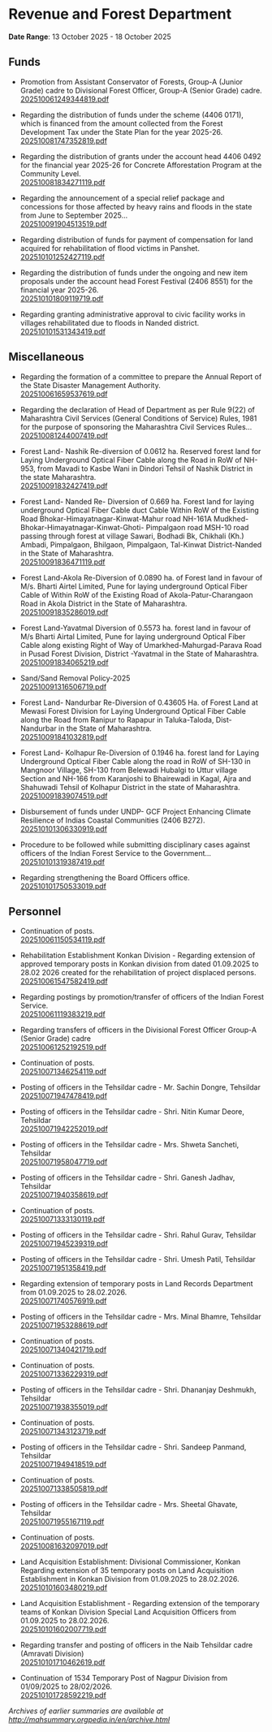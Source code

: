 # Revenue and Forest Department

**Date Range**: 13 October 2025 - 18 October 2025


## Funds
- Promotion from Assistant Conservator of Forests, Group-A (Junior Grade) cadre to Divisional Forest Officer, Group-A (Senior Grade) cadre.\
  [202510061249344819.pdf](https://gr.maharashtra.gov.in/Site/Upload/Government%20Resolutions/English/202510061249344819.pdf)

- Regarding the distribution of funds under the scheme (4406 0171), which is financed from the amount collected from the Forest Development Tax under the State Plan for the year 2025-26.\
  [202510081747352819.pdf](https://gr.maharashtra.gov.in/Site/Upload/Government%20Resolutions/English/202510081747352819.pdf)

- Regarding the distribution of grants under the account head 4406 0492 for the financial year 2025-26 for Concrete Afforestation Program at the Community Level.\
  [202510081834271119.pdf](https://gr.maharashtra.gov.in/Site/Upload/Government%20Resolutions/English/202510081834271119.pdf)

- Regarding the announcement of a special relief package and concessions for those affected by heavy rains and floods in the state from June to September 2025...\
  [202510091904513519.pdf](https://gr.maharashtra.gov.in/Site/Upload/Government%20Resolutions/English/202510091904513519.pdf)

- Regarding distribution of funds for payment of compensation for land acquired for rehabilitation of flood victims in Panshet.\
  [202510101252427119.pdf](https://gr.maharashtra.gov.in/Site/Upload/Government%20Resolutions/English/202510101252427119.pdf)

- Regarding the distribution of funds under the ongoing and new item proposals under the account head Forest Festival (2406 8551) for the financial year 2025-26.\
  [202510101809119719.pdf](https://gr.maharashtra.gov.in/Site/Upload/Government%20Resolutions/English/202510101809119719.pdf)

- Regarding granting administrative approval to civic facility works in villages rehabilitated due to floods in Nanded district.\
  [202510101531343419.pdf](https://gr.maharashtra.gov.in/Site/Upload/Government%20Resolutions/English/202510101531343419.pdf)

## Miscellaneous
- Regarding the formation of a committee to prepare the Annual Report of the State Disaster Management Authority.\
  [202510061659537619.pdf](https://gr.maharashtra.gov.in/Site/Upload/Government%20Resolutions/English/202510061659537619.pdf)

- Regarding the declaration of Head of Department as per Rule 9(22) of Maharashtra Civil Services (General Conditions of Service) Rules, 1981 for the purpose of sponsoring the Maharashtra Civil Services Rules...\
  [202510081244007419.pdf](https://gr.maharashtra.gov.in/Site/Upload/Government%20Resolutions/English/202510081244007419.pdf)

- Forest Land- Nashik Re-diversion of 0.0612 ha. Reserved forest land for Laying Underground Optical Fiber Cable along the Road in RoW of NH-953, from Mavadi to Kasbe Wani in Dindori Tehsil  of Nashik District in the state Maharashtra.\
  [202510091832427419.pdf](https://gr.maharashtra.gov.in/Site/Upload/Government%20Resolutions/English/202510091832427419.pdf)

- Forest Land- Nanded Re- Diversion of 0.669 ha. Forest land for laying underground Optical Fiber Cable duct  Cable Within RoW of the Existing Road Bhokar-Himayatnagar-Kinwat-Mahur road NH-161A  Mudkhed-Bhokar-Himayatnagar-Kinwat-Ghoti-  Pimpalgaon road MSH-10 road passing through forest at village Sawari, Bodhadi Bk, Chikhali (Kh.) Ambadi, Pimpalgaon, Bhilgaon, Pimpalgaon, Tal-Kinwat District-Nanded in the State of Maharashtra.\
  [202510091836471119.pdf](https://gr.maharashtra.gov.in/Site/Upload/Government%20Resolutions/English/202510091836471119.pdf)

- Forest Land-Akola Re-Diversion of 0.0890 ha. of Forest land in favour of M/s. Bharti Airtel Limited, Pune for laying underground Optical Fiber Cable of Within RoW of the Existing Road of Akola-Patur-Charangaon  Road in Akola District in the State of Maharashtra.\
  [202510091835286019.pdf](https://gr.maharashtra.gov.in/Site/Upload/Government%20Resolutions/English/202510091835286019.pdf)

- Forest Land-Yavatmal Diversion of 0.5573 ha. forest land in favour of M/s Bharti Airtal Limited, Pune for laying underground Optical Fiber Cable along existing Right of Way of Umarkhed-Mahurgad-Parava Road in Pusad Forest Division, District -Yavatmal in the State of Maharashtra.\
  [202510091834065219.pdf](https://gr.maharashtra.gov.in/Site/Upload/Government%20Resolutions/English/202510091834065219.pdf)

- Sand/Sand Removal Policy-2025\
  [202510091316506719.pdf](https://gr.maharashtra.gov.in/Site/Upload/Government%20Resolutions/English/202510091316506719.pdf)

- Forest Land- Nandurbar Re-Diversion of 0.43605 Ha. of Forest Land at Mewasi Forest Division for Laying Underground Optical Fiber Cable along the Road from Ranipur to Rapapur in Taluka-Taloda, Dist-Nandurbar in the State of Maharashtra.\
  [202510091841032819.pdf](https://gr.maharashtra.gov.in/Site/Upload/Government%20Resolutions/English/202510091841032819.pdf)

- Forest Land- Kolhapur Re-Diversion of 0.1946 ha. forest land for Laying Underground Optical Fiber Cable along the road in RoW of SH-130 in Mangnoor Village, SH-130 from Belewadi Hubalgi to Uttur village Section and  NH-166 from Karanjoshi to Bhairewadi in Kagal, Ajra and Shahuwadi Tehsil of Kolhapur District in the state of Maharashtra.\
  [202510091839074519.pdf](https://gr.maharashtra.gov.in/Site/Upload/Government%20Resolutions/English/202510091839074519.pdf)

- Disbursement of funds under UNDP- GCF Project Enhancing Climate Resilience of Indias Coastal Communities (2406 B272).\
  [202510101306330919.pdf](https://gr.maharashtra.gov.in/Site/Upload/Government%20Resolutions/English/202510101306330919.pdf)

- Procedure to be followed while submitting disciplinary cases against officers of the Indian Forest Service to the Government...\
  [202510101319387419.pdf](https://gr.maharashtra.gov.in/Site/Upload/Government%20Resolutions/English/202510101319387419.pdf)

- Regarding strengthening the Board Officers office.\
  [202510101750533019.pdf](https://gr.maharashtra.gov.in/Site/Upload/Government%20Resolutions/English/202510101750533019.pdf)

## Personnel
- Continuation of posts.\
  [202510061150534119.pdf](https://gr.maharashtra.gov.in/Site/Upload/Government%20Resolutions/English/202510061150534119.pdf)

- Rehabilitation Establishment Konkan Division - Regarding extension of approved temporary posts in Konkan division from dated 01.09.2025 to 28.02 2026 created for the rehabilitation of project displaced persons.\
  [202510061547582419.pdf](https://gr.maharashtra.gov.in/Site/Upload/Government%20Resolutions/English/202510061547582419.pdf)

- Regarding postings by promotion/transfer of officers of the Indian Forest Service.\
  [202510061119383219.pdf](https://gr.maharashtra.gov.in/Site/Upload/Government%20Resolutions/English/202510061119383219.pdf)

- Regarding transfers of officers in the Divisional Forest Officer Group-A (Senior Grade) cadre\
  [202510061252192519.pdf](https://gr.maharashtra.gov.in/Site/Upload/Government%20Resolutions/English/202510061252192519.pdf)

- Continuation of posts.\
  [202510071346254119.pdf](https://gr.maharashtra.gov.in/Site/Upload/Government%20Resolutions/English/202510071346254119.pdf)

- Posting of officers in the Tehsildar cadre - Mr. Sachin Dongre, Tehsildar\
  [202510071947478419.pdf](https://gr.maharashtra.gov.in/Site/Upload/Government%20Resolutions/English/202510071947478419.pdf)

- Posting of officers in the Tehsildar cadre - Shri. Nitin Kumar Deore, Tehsildar\
  [202510071942252019.pdf](https://gr.maharashtra.gov.in/Site/Upload/Government%20Resolutions/English/202510071942252019.pdf)

- Posting of officers in the Tehsildar cadre - Mrs. Shweta Sancheti, Tehsildar\
  [202510071958047719.pdf](https://gr.maharashtra.gov.in/Site/Upload/Government%20Resolutions/English/202510071958047719.pdf)

- Posting of officers in the Tehsildar cadre - Shri. Ganesh Jadhav, Tehsildar\
  [202510071940358619.pdf](https://gr.maharashtra.gov.in/Site/Upload/Government%20Resolutions/English/202510071940358619.pdf)

- Continuation of posts.\
  [202510071333130119.pdf](https://gr.maharashtra.gov.in/Site/Upload/Government%20Resolutions/English/202510071333130119.pdf)

- Posting of officers in the Tehsildar cadre - Shri. Rahul Gurav, Tehsildar\
  [202510071945239319.pdf](https://gr.maharashtra.gov.in/Site/Upload/Government%20Resolutions/English/202510071945239319.pdf)

- Posting of officers in the Tehsildar cadre - Shri. Umesh Patil, Tehsildar\
  [202510071951358419.pdf](https://gr.maharashtra.gov.in/Site/Upload/Government%20Resolutions/English/202510071951358419.pdf)

- Regarding extension of temporary posts in Land Records Department  from 01.09.2025 to 28.02.2026.\
  [202510071740576919.pdf](https://gr.maharashtra.gov.in/Site/Upload/Government%20Resolutions/English/202510071740576919.pdf)

- Posting of officers in the Tehsildar cadre - Mrs. Minal Bhamre, Tehsildar\
  [202510071953288619.pdf](https://gr.maharashtra.gov.in/Site/Upload/Government%20Resolutions/English/202510071953288619.pdf)

- Continuation of posts.\
  [202510071340421719.pdf](https://gr.maharashtra.gov.in/Site/Upload/Government%20Resolutions/English/202510071340421719.pdf)

- Continuation of posts.\
  [202510071336229319.pdf](https://gr.maharashtra.gov.in/Site/Upload/Government%20Resolutions/English/202510071336229319.pdf)

- Posting of officers in the Tehsildar cadre - Shri. Dhananjay Deshmukh, Tehsildar\
  [202510071938355019.pdf](https://gr.maharashtra.gov.in/Site/Upload/Government%20Resolutions/English/202510071938355019.pdf)

- Continuation of posts.\
  [202510071343123719.pdf](https://gr.maharashtra.gov.in/Site/Upload/Government%20Resolutions/English/202510071343123719.pdf)

- Posting of officers in the Tehsildar cadre - Shri. Sandeep Panmand, Tehsildar\
  [202510071949418519.pdf](https://gr.maharashtra.gov.in/Site/Upload/Government%20Resolutions/English/202510071949418519.pdf)

- Continuation of posts.\
  [202510071338505819.pdf](https://gr.maharashtra.gov.in/Site/Upload/Government%20Resolutions/English/202510071338505819.pdf)

- Posting of officers in the Tehsildar cadre - Mrs. Sheetal Ghavate, Tehsildar\
  [202510071955167119.pdf](https://gr.maharashtra.gov.in/Site/Upload/Government%20Resolutions/English/202510071955167119.pdf)

- Continuation of posts.\
  [202510081632097019.pdf](https://gr.maharashtra.gov.in/Site/Upload/Government%20Resolutions/English/202510081632097019.pdf)

- Land Acquisition Establishment: Divisional Commissioner, Konkan Regarding extension of 35 temporary posts on Land Acquisition Establishment in Konkan Division from 01.09.2025 to 28.02.2026.\
  [202510101603480219.pdf](https://gr.maharashtra.gov.in/Site/Upload/Government%20Resolutions/English/202510101603480219.pdf)

- Land Acquisition Establishment - Regarding extension of the temporary teams of Konkan Division Special Land Acquisition Officers from 01.09.2025 to 28.02.2026.\
  [202510101602007719.pdf](https://gr.maharashtra.gov.in/Site/Upload/Government%20Resolutions/English/202510101602007719.pdf)

- Regarding transfer and posting of officers in the Naib Tehsildar cadre (Amravati Division)\
  [202510101710462619.pdf](https://gr.maharashtra.gov.in/Site/Upload/Government%20Resolutions/English/202510101710462619.pdf)

- Continuation of 1534 Temporary Post of Nagpur  Division from 01/09/2025  to 28/02/2026.\
  [202510101728592219.pdf](https://gr.maharashtra.gov.in/Site/Upload/Government%20Resolutions/English/202510101728592219.pdf)


*Archives of earlier summaries are available at http://mahsummary.orgpedia.in/en/archive.html*